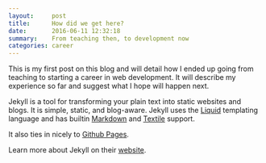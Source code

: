 ```yaml
---
layout:     post
title:      How did we get here?
date:       2016-06-11 12:32:18
summary:    From teaching then, to development now
categories: career
---
```


This is my first post on this blog and will detail how I ended up going from
teaching to starting a career in web development. It will describe my experience
so far and suggest what I hope will happen next.

Jekyll is a tool for transforming your plain text into static websites and 
blogs. It is simple, static, and blog-aware. Jekyll uses the 
[Liquid](http://docs.shopify.com/themes/liquid-basics) templating
language and has builtin [Markdown](http://daringfireball.net/projects/markdown/)
and [Textile](http://en.wikipedia.org/wiki/Textile_(markup_language)) support.

It also ties in nicely to [Github Pages](https://pages.github.com/).

Learn more about Jekyll on their [website](http://jekyllrb.com/).